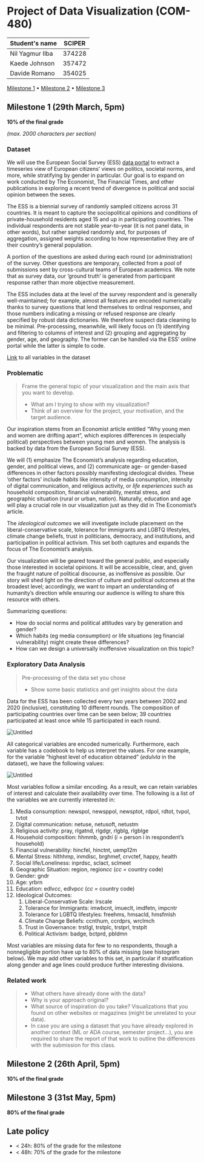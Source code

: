 # Project of Data Visualization (COM-480)

| Student's name | SCIPER |
| -------------- | ------ |
|Nil Yagmur Ilba|374228|
|Kaede Johnson|357472|
|Davide Romano|354025|


[Milestone 1](#milestone-1) • [Milestone 2](#milestone-2) • [Milestone 3](#milestone-3)

## Milestone 1 (29th March, 5pm)

**10% of the final grade**

*(max. 2000 characters per section)*

### Dataset

We will use the European Social Survey (ESS) [data portal](https://ess.sikt.no/en/?tab=overview) to extract a timeseries view of European citizens’ views on politics, societal norms, and more, while stratifying by gender in particular. Our goal is to expand on work conducted by The Economist, The Financial Times, and other publications in exploring a recent trend of divergence in political and social opinion between the sexes.

The ESS is a biennial survey of randomly sampled citizens across 31 countries. It is meant to capture the sociopolitical opinions and conditions of private-household residents aged 15 and up in participating countries. The individual respondents are not stable year-to-year (it is not panel data, in other words), but rather sampled randomly and, for purposes of aggregation, assigned weights according to how representative they are of their country’s general population. 

A portion of the questions are asked during each round (or administration) of the survey. Other questions are temporary, collected from a pool of submissions sent by cross-cultural teams of European academics. We note that as survey data, our ‘ground truth’ is generated from participant response rather than more objective measurement. 

The ESS includes data at the level of the survey respondent and is generally well-maintained; for example, almost all features are encoded numerically thanks to survey questions that lend themselves to ordinal responses, and those numbers indicating a missing or refused response are clearly specified by robust data dictionaries. We therefore suspect data cleaning to be minimal. Pre-processing, meanwhile, will likely focus on (1) identifying and filtering to columns of interest and (2) grouping and aggregating by gender, age, and geography. The former can be handled via the ESS’ online portal while the latter is simple to code.

[Link](https://drive.switch.ch/index.php/s/zUVrlpnyXFoRs5b) to all variables in the dataset

### Problematic

> Frame the general topic of your visualization and the main axis that you want to develop.
> - What am I trying to show with my visualization?
> - Think of an overview for the project, your motivation, and the target audience.

Our inspiration stems from an Economist article entitled “Why young men and women are drifting apart”, which explores differences in (especially political) perspectives between young men and women. The analysis is backed by data from the European Social Survey (ESS). 

We will (1) emphasize The Economist’s analysis regarding education, gender, and political views, and (2) communicate age- or gender-based differences in other factors possibly manifesting ideological divides. These ‘other factors’ include *habits* like intensity of media consumption, intensity of digital communication, and religious activity, or *life experiences* such as household composition, financial vulnerability, mental stress, and geographic situation (rural or urban, nation). Naturally, education and age will play a crucial role in our visualization just as they did in The Economist’s article. 

The *ideological outcomes* we will investigate include placement on the liberal-conservative scale, tolerance for immigrants and LGBTQ lifestyles, climate change beliefs, trust in politicians, democracy, and institutions, and participation in political activism. This set both captures and expands the focus of The Economist’s analysis.

Our visualization will be geared toward the general public, and especially those interested in societal opinions. It will be accessible, clear, and, given the fraught nature of political discourse, as inoffensive as possible. Our story will shed light on the direction of culture and political outcomes at the broadest level; accordingly, we want to impart an understanding of humanity’s direction while ensuring our audience is willing to share this resource with others. 

Summarizing questions:

- How do social norms and political attitudes vary by generation and gender?
- Which habits (eg media consumption) or life situations (eg financial vulnerability) might create these differences?
- How can we design a universally inoffensive visualization on this topic?

### Exploratory Data Analysis

> Pre-processing of the data set you chose
> - Show some basic statistics and get insights about the data

Data for the ESS has been collected every two years between 2002 and 2020 (inclusive), constituting 10 different rounds. The composition of participating countries over time can be seen below; 39 countries participated at least once while 15 participated in each round.

![Untitled]((https://github.com/com-480-data-visualization/ChartToppers/blob/[branch]/image.jpg?raw=true))

All categorical variables are encoded numerically. Furthermore, each variable has a codebook to help us interpret the values. For one example, for the variable “highest level of education obtained” (*edulvla* in the dataset), we have the following values:

![Untitled](https://prod-files-secure.s3.us-west-2.amazonaws.com/b1ee38ce-c971-4862-8049-ee7bd9b696ca/9144e46d-9f6b-465c-ad9a-0993b0b1bd94/Untitled.png)

Most variables follow a similar encoding. As a result, we can retain variables of interest and calculate their availability over time. The following is a list of the variables we are currently interested in:

1. Media consumption: newspol, newsppol, newsptot, rdpol, rdtot, tvpol, tvtot
2. Digital communication: netuse, netusoft, netustm
3. Religious activity: pray, rlgatnd, rlgdgr, rlgblg, rlgblge
4. Household composition: hhmmb, gndr*i* (*i* = person i in respondent’s household)
5. Financial vulnerability: hincfel, hinctnt, uemp12m
6. Mental Stress: hlthhmp, inmdisc, brghmef, crvctef, happy, health
7. Social life/Loneliness: inprdsc, sclact, sclmeet
8. Geographic Situation: region, region*cc* (*cc =* country code)
9. Gender: gndr
10. Age: yrbrn
11. Education: edlv*cc*, edlvp*cc* (*cc =* country code)
12. Ideological Outcomes:
    1. Liberal-Conservative Scale: lrscale
    2. Tolerance for Immigrants: imwbcnt, imueclt, imdfetn, impcntr
    3. Tolerance for LGBTQ lifestyles: freehms, hmsacld, hmsfmlsh
    4. Climate Change Beliefs: ccnthum, ccrdprs, wrclmch
    5. Trust in Governance: trstlgl, trstplc, trstprl, trstplt
    6. Political Activism: badge, bctprd, pbldmn

Most variables are missing data for few to no respondents, though a nonnegligible portion have up to 80% of data missing (see histogram below)**.** We may add other variables to this set, in particular if stratification along gender and age lines could produce further interesting divisions.

### Related work


> - What others have already done with the data?
> - Why is your approach original?
> - What source of inspiration do you take? Visualizations that you found on other websites or magazines (might be unrelated to your data).
> - In case you are using a dataset that you have already explored in another context (ML or ADA course, semester project...), you are required to share the report of that work to outline the differences with the submission for this class.

## Milestone 2 (26th April, 5pm)

**10% of the final grade**


## Milestone 3 (31st May, 5pm)

**80% of the final grade**


## Late policy

- < 24h: 80% of the grade for the milestone
- < 48h: 70% of the grade for the milestone

